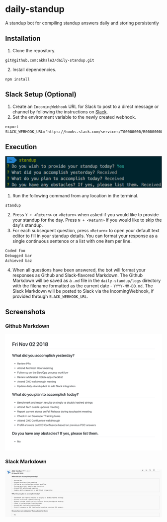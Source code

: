 # daily-standup
A standup bot for compiling standup answers daily and storing persistently

## Installation
1. Clone the repository.
```shell
git@github.com:akhale3/daily-standup.git
```
2. Install dependencies.
```shell
npm install
```

## Slack Setup (Optional)
1. Create an `IncomingWebhook` URL for Slack to post to a direct message or
channel by following the instructions on
[Slack](https://api.slack.com/incoming-webhooks#create_a_webhook).
2. Set the environment variable to the newly created webhook.
```shell
export SLACK_WEBHOOK_URL='https://hooks.slack.com/services/T00000000/B00000000/XXXXXXXXXXXXXXXXXXXXXXXX'
```

## Execution
![Execution Steps](screenshots/execution.png?raw=true "Execution Steps")
1. Run the following command from any location in the terminal.
```shell
standup
```
2. Press `Y + <Return>` or `<Return>` when asked if you would like to provide
your standup for the day. Press `N + <Return>` if you would like to skip the
day's standup.
3. For each subsequent question, press `<Return>` to open your default text
editor to fill in your standup details. You can format your response as a
single continuous sentence or a list with one item per line.
```shell
Coded foo
Debugged bar
Achieved baz
```
4. When all questions have been answered, the bot will format your responses as
Github and Slack-flavored Markdown. The Github Markdown will be saved as a `.md`
file in the `daily-standup/logs` directory with the filename formatted as the
current date - `YYYY-MM-DD.md`. The Slack Markdown will be posted to Slack via
the IncomingWebhook, if provided through `SLACK_WEBHOOK_URL`.

## Screenshots
### Github Markdown
![Github Markdown](screenshots/github.png?raw=true "Github Markdown")

### Slack Markdown
![Slack Markdown](screenshots/slack.png?raw=true "Slack Markdown")
